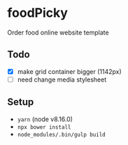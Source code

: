 # foodPicky
Order food online website template

## Todo

* [x] make grid container bigger (1142px)
* [ ] need change media stylesheet

## Setup
* `yarn` (node v8.16.0)
* `npx bower install`
* `node_modules/.bin/gulp build`
